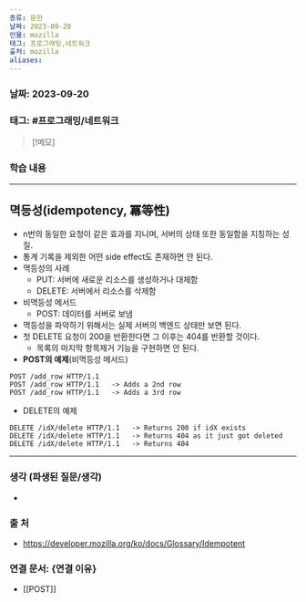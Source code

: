 ```yaml
---
종류: 문헌
날짜: 2023-09-20
인물: mozilla
태그: 프로그래밍,네트워크
출처: mozilla
aliases:
---
```


### 날짜: 2023-09-20

### 태그: #프로그래밍/네트워크

>[!메모]
> 

### 학습 내용
---
## 멱등성(idempotency, 冪等性)
- n번의 동일한 요청이 같은 효과를 지니며, 서버의 상태 또한 동일함을 지칭하는 성질.
- 통계 기록을 제외한 어떤 side effect도 존재하면 안 된다.
- 멱등성의 사례
	- PUT: 서버에 새로운 리소스를 생성하거나 대체함
	- DELETE: 서버에서 리소스를 삭제함
- 비멱등성 메서드
	- POST: 데이터를 서버로 보냄
- 멱등성을 파악하기 위해서는 실제 서버의 백엔드 상태만 보면 된다.
- 첫 DELETE 요청이 200을 반환한다면 그 이후는 404를 반환할 것이다.
	- 목록의 마지막 항목제거 기능을 구현하면 안 된다.
- **POST의 예제**(비멱등성 메서드)
```
POST /add_row HTTP/1.1
POST /add_row HTTP/1.1   -> Adds a 2nd row
POST /add_row HTTP/1.1   -> Adds a 3rd row
```
- DELETE의 예제
```
DELETE /idX/delete HTTP/1.1   -> Returns 200 if idX exists
DELETE /idX/delete HTTP/1.1   -> Returns 404 as it just got deleted
DELETE /idX/delete HTTP/1.1   -> Returns 404
```

---
### 생각 (파생된 질문/생각)
- 
### 출 처
- https://developer.mozilla.org/ko/docs/Glossary/Idempotent

### 연결 문서: {연결 이유}
- [[POST]]